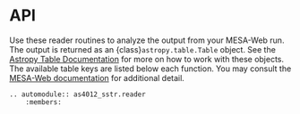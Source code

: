 # API

Use these reader routines to analyze the output from your MESA-Web run. The output is returned as an {class}`astropy.table.Table` object. See the [Astropy Table Documentation](https://docs.astropy.org/en/stable/table/) for more on how to work with these objects. The available table keys are listed below each function. You may consult the [MESA-Web documentation](http://user.astro.wisc.edu/~townsend/static.php?ref=mesa-web-output) for additional detail.

```{eval-rst}
.. automodule:: as4012_sstr.reader
    :members:
```
